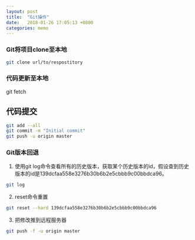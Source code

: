 ```yaml
---
layout: post
title:  "Git操作"
date:   2018-01-26 17:05:13 +0800
categories: memo
---
```


### Git将项目clone至本地

``` bash
git clone url/to/respostitory
```

### 代码更新至本地

git fetch

## 代码提交

``` bash
git add --all
git commit -m "Initial commit"
git push -u origin master
```

### Git版本回退

1. 使用git log命令查看所有的历史版本，获取某个历史版本的id，假设查到历史版本的id是139dcfaa558e3276b30b6b2e5cbbb9c00bbdca96。
``` bash
git log 
```

2. reset命令重置
``` bash
git reset --hard 139dcfaa558e3276b30b6b2e5cbbb9c00bbdca96  
```

3. 把修改推到远程服务器
``` bash
git push -f -u origin master  
```